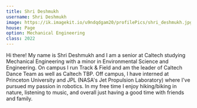 ```yaml
---
title: Shri Deshmukh
username: Shri Deshmukh
image: https://ik.imagekit.io/u9ndqdgam20/profilePics/shri_deshmukh.jpg
house: Page
option: Mechanical Engineering
class: 2022
---
```


Hi there! My name is Shri Deshmukh and I am a senior at Caltech studying Mechanical Engineering with a minor in Environmental Science and Engineering. On campus I run Track & Field and am the leader of Caltech Dance Team as well as Caltech TBP. Off campus, I have interned at Princeton University and JPL (NASA's Jet Propulsion Laboratory) where I've pursued my passion in robotics. In my free time I enjoy hiking/biking in nature, listening to music, and overall just having a good time with friends and family.
